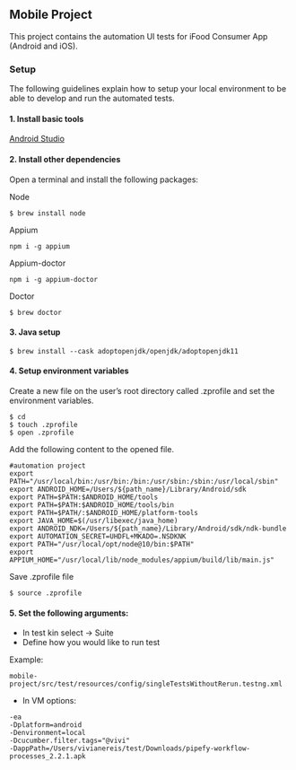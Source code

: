 ## Mobile Project

This project contains the automation UI tests for iFood Consumer App (Android and iOS).

###  Setup
The following guidelines explain how to setup your local environment to be able to develop and run the automated tests.
#### 1. Install basic tools

[Android Studio](https://developer.android.com/studio)

#### 2. Install other dependencies
   Open a terminal and install the following packages:

Node
````
$ brew install node
````

Appium
````
npm i -g appium
````

Appium-doctor
````
npm i -g appium-doctor
````

Doctor
````
$ brew doctor
````

#### 3. Java setup

````
$ brew install --cask adoptopenjdk/openjdk/adoptopenjdk11
````

#### 4. Setup environment variables
   Create a new file on the user’s root directory called .zprofile and set the environment variables.

````
$ cd
$ touch .zprofile
$ open .zprofile
````

Add the following content to the opened file.
````
#automation project
export PATH="/usr/local/bin:/usr/bin:/bin:/usr/sbin:/sbin:/usr/local/sbin"
export ANDROID_HOME=/Users/${path_name}/Library/Android/sdk
export PATH=$PATH:$ANDROID_HOME/tools
export PATH=$PATH:$ANDROID_HOME/tools/bin
export PATH=$PATH/:$ANDROID_HOME/platform-tools
export JAVA_HOME=$(/usr/libexec/java_home)
export ANDROID_NDK=/Users/${path_name}/Library/Android/sdk/ndk-bundle
export AUTOMATION_SECRET=UHDFL+MKADO=.NSDKNK
export PATH="/usr/local/opt/node@10/bin:$PATH"
export APPIUM_HOME="/usr/local/lib/node_modules/appium/build/lib/main.js"
````

Save .zprofile file

````
$ source .zprofile
````

#### 5. Set the following arguments:
- In test kin select -> Suite
- Define how you would like to run test

Example:
````
mobile-project/src/test/resources/config/singleTestsWithoutRerun.testng.xml
````

- In VM options:
````
-ea
-Dplatform=android
-Denvironment=local
-Dcucumber.filter.tags="@vivi"
-DappPath=/Users/vivianereis/test/Downloads/pipefy-workflow-processes_2.2.1.apk
````